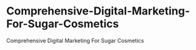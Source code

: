 # Comprehensive-Digital-Marketing-For-Sugar-Cosmetics
Comprehensive Digital Marketing For Sugar Cosmetics
